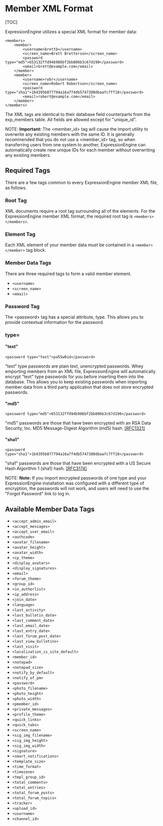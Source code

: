 <!--
    This source file is part of the open source project
    ExpressionEngine User Guide (https://github.com/ExpressionEngine/ExpressionEngine-User-Guide)

    @link      https://expressionengine.com/
    @copyright Copyright (c) 2003-2019, EllisLab Corp. (https://ellislab.com)
    @license   https://expressionengine.com/license Licensed under Apache License, Version 2.0
-->

# Member XML Format

[TOC]

ExpressionEngine utilizes a special XML format for member data:

    <members>
        <member>
            <username>brettb</username>
            <screen_name>Brett Bretterson</screen_name>
            <password type="md5">653132ffd94b986bf2bb806b3c67d190</password>
            <email>brett@example.com</email>
        </member>
        <member>
            <username>robr</username>
            <screen_name>Robert Robertson</screen_name>
            <password type="sha1">1b4395b877794a16a7f4db5747380dbaafc7ff18</password>
            <email>robert@example.com</email>
        </member>
    </members>

The XML tags are identical to their database field counterparts from the exp_members table. All fields are allowed except for "unique_id".

NOTE: **Important:** The &lt;member_id&gt; tag will cause the import utility to overwrite any existing members with the same ID. It is generally recommended that you do not use a &lt;member_id&gt; tag, so when transferring users from one system to another, ExpressionEngine can automatically create new unique IDs for each member without overwriting any existing members.

## Required Tags

There are a few tags common to every ExpressionEngine member XML file, as follows.

### Root Tag

XML documents require a root tag surrounding all of the elements. For the ExpressionEngine member XML format, the required root tag is `<members></members>`.

### Element Tag

Each XML element of your member data must be contained in a `<member></member>` tag block.

### Member Data Tags

There are three required tags to form a valid member element.

- `<username>`
- `<screen_name>`
- `<email>`

### Password Tag

The &lt;password&gt; tag has a special attribute, type. This allows you to provide contextual information for the password.

### type=

#### "text"

    <password type="text">pa55w0id</password>

"text" type passwords are plain text, unencrypted passwords. Whey emporting members from an XML file, ExpressionEngine will automatically encrypt "text" type passwords for you before inserting them into the database. This allows you to keep existing passwords when importing member data from a third party application that does not store encrypted passwords.

#### "md5"

    <password type="md5">653132ffd94b986bf2bb806b3c67d190</password>

"md5" passwords are those that have been encrypted with an RSA Data Security, Inc. MD5 Message-Digest Algorithm (md5) hash. [[RFC1321]](http://www.faqs.org/rfcs/rfc1321.html)

#### "sha1"

    <password type="sha1">1b4395b877794a16a7f4db5747380dbaafc7ff18</password>

"sha1" passwords are those that have been encrypted with a US Secure Hash Algorithm 1 (sha1) hash. [[RFC3174]](http://www.faqs.org/rfcs/rfc3174.html)

NOTE: **Note:** If you import encrypted passwords of one type and your ExpressionEngine installation was configured with a different type of encryption, the passwords will not work, and users will need to use the "Forgot Password" link to log in.

## Available Member Data Tags

- `<accept_admin_email>`
- `<accept_messages>`
- `<accept_user_email>`
- `<authcode>`
- `<avatar_filename>`
- `<avatar_height>`
- `<avatar_width>`
- `<cp_theme>`
- `<display_avatars>`
- `<display_signatures>`
- `<email>`
- `<forum_theme>`
- `<group_id>`
- `<in_authorlist>`
- `<ip_address>`
- `<join_date>`
- `<language>`
- `<last_activity>`
- `<last_bulletin_date>`
- `<last_comment_date>`
- `<last_email_date>`
- `<last_entry_date>`
- `<last_forum_post_date>`
- `<last_view_bulletins>`
- `<last_visit>`
- `<localization_is_site_default>`
- `<member_id>`
- `<notepad>`
- `<notepad_size>`
- `<notify_by_default>`
- `<notify_of_pm>`
- `<password>`
- `<photo_filename>`
- `<photo_height>`
- `<photo_width>`
- `<pmember_id>`
- `<private_messages>`
- `<profile_theme>`
- `<quick_links>`
- `<quick_tabs>`
- `<screen_name>`
- `<sig_img_filename>`
- `<sig_img_height>`
- `<sig_img_width>`
- `<signature>`
- `<smart_notifications>`
- `<template_size>`
- `<time_format>`
- `<timezone>`
- `<tmpl_group_id>`
- `<total_comments>`
- `<total_entries>`
- `<total_forum_posts>`
- `<total_forum_topics>`
- `<tracker>`
- `<upload_id>`
- `<username>`
- `<channel_id>`
